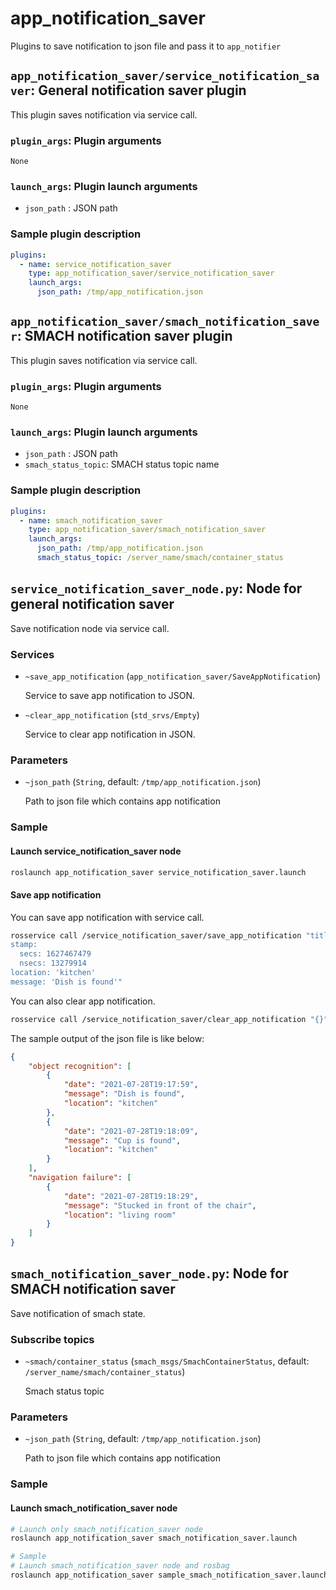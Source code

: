 # app_notification_saver

Plugins to save notification to json file and pass it to `app_notifier`

## `app_notification_saver/service_notification_saver`: General notification saver plugin

This plugin saves notification via service call.

### `plugin_args`: Plugin arguments

`None`

### `launch_args`: Plugin launch arguments

- `json_path` : JSON path

### Sample plugin description

```yaml
plugins:
  - name: service_notification_saver
    type: app_notification_saver/service_notification_saver
    launch_args:
      json_path: /tmp/app_notification.json
```

## `app_notification_saver/smach_notification_saver`: SMACH notification saver plugin

This plugin saves notification via service call.

### `plugin_args`: Plugin arguments

`None`

### `launch_args`: Plugin launch arguments

- `json_path` : JSON path
- `smach_status_topic`: SMACH status topic name

### Sample plugin description

```yaml
plugins:
  - name: smach_notification_saver
    type: app_notification_saver/smach_notification_saver
    launch_args:
      json_path: /tmp/app_notification.json
      smach_status_topic: /server_name/smach/container_status
```

## `service_notification_saver_node.py`: Node for general notification saver

Save notification node via service call.

### Services

- `~save_app_notification` (`app_notification_saver/SaveAppNotification`)

  Service to save app notification to JSON.

- `~clear_app_notification` (`std_srvs/Empty`)

  Service to clear app notification in JSON.

### Parameters

- `~json_path` (`String`, default: `/tmp/app_notification.json`)

  Path to json file which contains app notification

### Sample

#### Launch service_notification_saver node

```bash
roslaunch app_notification_saver service_notification_saver.launch
```

#### Save app notification

You can save app notification with service call.

```bash
rosservice call /service_notification_saver/save_app_notification "title: 'object recognition'
stamp:
  secs: 1627467479
  nsecs: 13279914
location: 'kitchen'
message: 'Dish is found'"
```

You can also clear app notification.

```bash
rosservice call /service_notification_saver/clear_app_notification "{}"
```

The sample output of the json file is like below:

```json
{
    "object recognition": [
        {
            "date": "2021-07-28T19:17:59",
            "message": "Dish is found",
            "location": "kitchen"
        },
        {
            "date": "2021-07-28T19:18:09",
            "message": "Cup is found",
            "location": "kitchen"
        }
    ],
    "navigation failure": [
        {
            "date": "2021-07-28T19:18:29",
            "message": "Stucked in front of the chair",
            "location": "living room"
        }
    ]
}
```

## `smach_notification_saver_node.py`: Node for SMACH notification saver

Save notification of smach state.

### Subscribe topics

- `~smach/container_status` (`smach_msgs/SmachContainerStatus`, default: `/server_name/smach/container_status`)

  Smach status topic

### Parameters

- `~json_path` (`String`, default: `/tmp/app_notification.json`)

  Path to json file which contains app notification

### Sample

#### Launch smach_notification_saver node

```bash
# Launch only smach_notification_saver node
roslaunch app_notification_saver smach_notification_saver.launch

# Sample
# Launch smach_notification_saver node and rosbag
roslaunch app_notification_saver sample_smach_notification_saver.launch --screen
```
